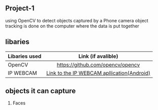 ## Project-1 
 using OpenCV to detect objects captured by a Phone camera 
 object tracking is done on the computer where the data is put together  

  ## libaries 

   | Libaries used | Link (if avalible)        
   | ------------- |:-------------:| 
   | OpenCV        | https://github.com/opencv/opencv |
   | IP WEBCAM     | [Link to the IP WEBCAM apllication(Android)](https://play.google.com/store/apps/details?id=com.pas.webcam&hl=en_US)      |   

  ## objects it can capture 
  1. Faces
